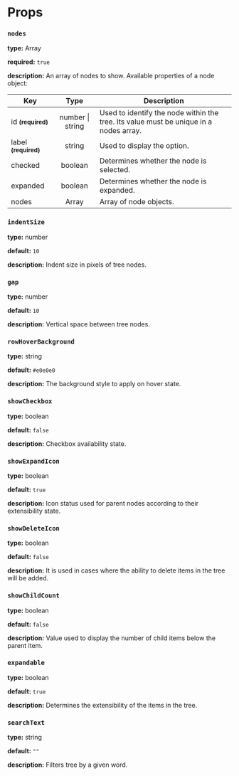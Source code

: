 # Props

### `nodes`

**type:** Array

**required:** `true`

**description:** An array of nodes to show. Available properties of a node object:

| Key                                 |       Type       | Description                                                                           |
| ----------------------------------- | :--------------: | ------------------------------------------------------------------------------------- |
| id <small>**(required)**</small>    | number \| string | Used to identify the node within the tree. Its value must be unique in a nodes array. |
| label <small>**(required)**</small> |      string      | Used to display the option.                                                           |
| checked                             |      boolean     | Determines whether the node is selected.                                                           |
| expanded                            |      boolean     | Determines whether the node is expanded.                                                           |
| nodes                               |      Array       | Array of node objects.                                                                |

### `indentSize`

**type:** number

**default:** `10`

**description:** Indent size in pixels of tree nodes.

### `gap`

**type:** number

**default:** `10`

**description:** Vertical space between tree nodes.

### `rowHoverBackground`

**type:** string

**default:** `#e0e0e0`

**description:** The background style to apply on hover state.

### `showCheckbox`

**type:** boolean

**default:** `false`

**description:** Checkbox availability state.

### `showExpandIcon`

**type:** boolean

**default:** `true`

**description:** Icon status used for parent nodes according to their extensibility state.

### `showDeleteIcon`

**type:** boolean

**default:** `false`

**description:** It is used in cases where the ability to delete items in the tree will be added.

### `showChildCount`

**type:** boolean

**default:** `false`

**description:** Value used to display the number of child items below the parent item.

### `expandable`

**type:** boolean

**default:** `true`

**description:** Determines the extensibility of the items in the tree.

### `searchText`

**type:** string

**default:** `""`

**description:** Filters tree by a given word.